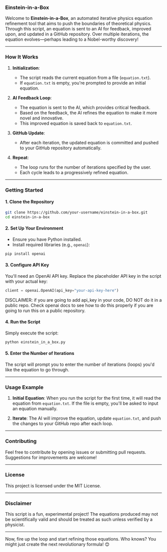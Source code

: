 ### **Einstein-in-a-Box**

Welcome to **Einstein-in-a-Box**, an automated iterative physics equation refinement tool that aims to push the boundaries of theoretical physics. Through this script, an equation is sent to an AI for feedback, improved upon, and updated in a GitHub repository. Over multiple iterations, the equation evolves—perhaps leading to a Nobel-worthy discovery!

---

### **How It Works**

1. **Initialization**:
   - The script reads the current equation from a file (`equation.txt`).
   - If `equation.txt` is empty, you're prompted to provide an initial equation.

2. **AI Feedback Loop**:
   - The equation is sent to the AI, which provides critical feedback.
   - Based on the feedback, the AI refines the equation to make it more novel and innovative.
   - This improved equation is saved back to `equation.txt`.

3. **GitHub Update**:
   - After each iteration, the updated equation is committed and pushed to your GitHub repository automatically.

4. **Repeat**:
   - The loop runs for the number of iterations specified by the user.
   - Each cycle leads to a progressively refined equation.

---

### **Getting Started**

#### **1. Clone the Repository**

```bash
git clone https://github.com/your-username/einstein-in-a-box.git
cd einstein-in-a-box
```

#### **2. Set Up Your Environment**

- Ensure you have Python installed.
- Install required libraries (e.g., `openai`):
  
```bash
pip install openai
```

#### **3. Configure API Key**

You'll need an OpenAI API key. Replace the placeholder API key in the script with your actual key:

```python
client = openai.OpenAI(api_key="your-api-key-here")
```
DISCLAIMER: if you are going to add api_key in your code, DO NOT do it in a public repo. Check openai docs to see how to do this properly if you are going to run this on a public repository.

#### **4. Run the Script**

Simply execute the script:

```bash
python einstein_in_a_box.py
```

#### **5. Enter the Number of Iterations**

The script will prompt you to enter the number of iterations (loops) you'd like the equation to go through.

---

### **Usage Example**

1. **Initial Equation**:
   When you run the script for the first time, it will read the equation from `equation.txt`. If the file is empty, you'll be asked to input an equation manually.

2. **Iterate**:
   The AI will improve the equation, update `equation.txt`, and push the changes to your GitHub repo after each loop.

---

### **Contributing**

Feel free to contribute by opening issues or submitting pull requests. Suggestions for improvements are welcome!

---

### **License**

This project is licensed under the MIT License.

---

### **Disclaimer**

This script is a fun, experimental project! The equations produced may not be scientifically valid and should be treated as such unless verified by a physicist.

---

Now, fire up the loop and start refining those equations. Who knows? You might just create the next revolutionary formula! 😊
